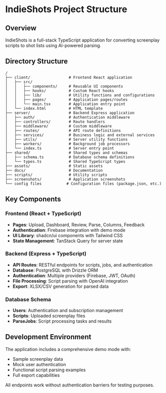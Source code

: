 # IndieShots Project Structure

## Overview
IndieShots is a full-stack TypeScript application for converting screenplay scripts to shot lists using AI-powered parsing.

## Directory Structure

```
/
├── client/                 # Frontend React application
│   ├── src/
│   │   ├── components/     # Reusable UI components
│   │   ├── hooks/          # Custom React hooks
│   │   ├── lib/            # Utility functions and configurations
│   │   ├── pages/          # Application pages/routes
│   │   └── main.tsx        # Application entry point
│   └── index.html          # HTML template
├── server/                 # Backend Express application
│   ├── auth/               # Authentication middleware
│   ├── controllers/        # Route handlers
│   ├── middleware/         # Custom middleware
│   ├── routes/             # API route definitions
│   ├── services/           # Business logic and external services
│   ├── utils/              # Server utility functions
│   ├── workers/            # Background job processors
│   └── index.ts            # Server entry point
├── shared/                 # Shared types and schemas
│   ├── schema.ts           # Database schema definitions
│   └── types.ts            # Shared TypeScript types
├── assets/                 # Static assets
├── docs/                   # Documentation
├── scripts/                # Utility scripts
├── screenshots/            # Application screenshots
└── config files           # Configuration files (package.json, etc.)
```

## Key Components

### Frontend (React + TypeScript)
- **Pages**: Upload, Dashboard, Review, Parse, Columns, Feedback
- **Authentication**: Firebase integration with demo mode
- **UI Library**: shadcn/ui components with Tailwind CSS
- **State Management**: TanStack Query for server state

### Backend (Express + TypeScript)
- **API Routes**: RESTful endpoints for scripts, jobs, and authentication
- **Database**: PostgreSQL with Drizzle ORM
- **Authentication**: Multiple providers (Firebase, JWT, OAuth)
- **File Processing**: Script parsing with OpenAI integration
- **Export**: XLSX/CSV generation for parsed data

### Database Schema
- **Users**: Authentication and subscription management
- **Scripts**: Uploaded screenplay files
- **ParseJobs**: Script processing tasks and results

## Development Environment

The application includes a comprehensive demo mode with:
- Sample screenplay data
- Mock user authentication
- Functional script parsing examples
- Full export capabilities

All endpoints work without authentication barriers for testing purposes.